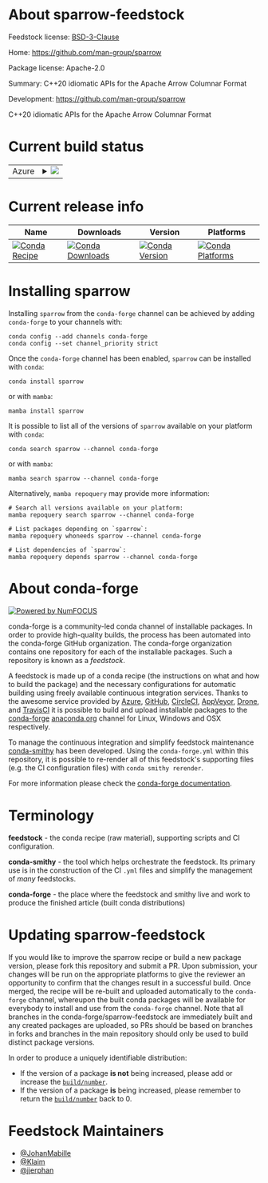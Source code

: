 About sparrow-feedstock
=======================

Feedstock license: [BSD-3-Clause](https://github.com/conda-forge/sparrow-feedstock/blob/main/LICENSE.txt)

Home: https://github.com/man-group/sparrow

Package license: Apache-2.0

Summary: C++20 idiomatic APIs for the Apache Arrow Columnar Format

Development: https://github.com/man-group/sparrow

C++20 idiomatic APIs for the Apache Arrow Columnar Format

Current build status
====================


<table>
    
  <tr>
    <td>Azure</td>
    <td>
      <details>
        <summary>
          <a href="https://dev.azure.com/conda-forge/feedstock-builds/_build/latest?definitionId=21807&branchName=main">
            <img src="https://dev.azure.com/conda-forge/feedstock-builds/_apis/build/status/sparrow-feedstock?branchName=main">
          </a>
        </summary>
        <table>
          <thead><tr><th>Variant</th><th>Status</th></tr></thead>
          <tbody><tr>
              <td>linux_64</td>
              <td>
                <a href="https://dev.azure.com/conda-forge/feedstock-builds/_build/latest?definitionId=21807&branchName=main">
                  <img src="https://dev.azure.com/conda-forge/feedstock-builds/_apis/build/status/sparrow-feedstock?branchName=main&jobName=linux&configuration=linux%20linux_64_" alt="variant">
                </a>
              </td>
            </tr><tr>
              <td>osx_64</td>
              <td>
                <a href="https://dev.azure.com/conda-forge/feedstock-builds/_build/latest?definitionId=21807&branchName=main">
                  <img src="https://dev.azure.com/conda-forge/feedstock-builds/_apis/build/status/sparrow-feedstock?branchName=main&jobName=osx&configuration=osx%20osx_64_" alt="variant">
                </a>
              </td>
            </tr><tr>
              <td>osx_arm64</td>
              <td>
                <a href="https://dev.azure.com/conda-forge/feedstock-builds/_build/latest?definitionId=21807&branchName=main">
                  <img src="https://dev.azure.com/conda-forge/feedstock-builds/_apis/build/status/sparrow-feedstock?branchName=main&jobName=osx&configuration=osx%20osx_arm64_" alt="variant">
                </a>
              </td>
            </tr><tr>
              <td>win_64</td>
              <td>
                <a href="https://dev.azure.com/conda-forge/feedstock-builds/_build/latest?definitionId=21807&branchName=main">
                  <img src="https://dev.azure.com/conda-forge/feedstock-builds/_apis/build/status/sparrow-feedstock?branchName=main&jobName=win&configuration=win%20win_64_" alt="variant">
                </a>
              </td>
            </tr>
          </tbody>
        </table>
      </details>
    </td>
  </tr>
</table>

Current release info
====================

| Name | Downloads | Version | Platforms |
| --- | --- | --- | --- |
| [![Conda Recipe](https://img.shields.io/badge/recipe-sparrow-green.svg)](https://anaconda.org/conda-forge/sparrow) | [![Conda Downloads](https://img.shields.io/conda/dn/conda-forge/sparrow.svg)](https://anaconda.org/conda-forge/sparrow) | [![Conda Version](https://img.shields.io/conda/vn/conda-forge/sparrow.svg)](https://anaconda.org/conda-forge/sparrow) | [![Conda Platforms](https://img.shields.io/conda/pn/conda-forge/sparrow.svg)](https://anaconda.org/conda-forge/sparrow) |

Installing sparrow
==================

Installing `sparrow` from the `conda-forge` channel can be achieved by adding `conda-forge` to your channels with:

```
conda config --add channels conda-forge
conda config --set channel_priority strict
```

Once the `conda-forge` channel has been enabled, `sparrow` can be installed with `conda`:

```
conda install sparrow
```

or with `mamba`:

```
mamba install sparrow
```

It is possible to list all of the versions of `sparrow` available on your platform with `conda`:

```
conda search sparrow --channel conda-forge
```

or with `mamba`:

```
mamba search sparrow --channel conda-forge
```

Alternatively, `mamba repoquery` may provide more information:

```
# Search all versions available on your platform:
mamba repoquery search sparrow --channel conda-forge

# List packages depending on `sparrow`:
mamba repoquery whoneeds sparrow --channel conda-forge

# List dependencies of `sparrow`:
mamba repoquery depends sparrow --channel conda-forge
```


About conda-forge
=================

[![Powered by
NumFOCUS](https://img.shields.io/badge/powered%20by-NumFOCUS-orange.svg?style=flat&colorA=E1523D&colorB=007D8A)](https://numfocus.org)

conda-forge is a community-led conda channel of installable packages.
In order to provide high-quality builds, the process has been automated into the
conda-forge GitHub organization. The conda-forge organization contains one repository
for each of the installable packages. Such a repository is known as a *feedstock*.

A feedstock is made up of a conda recipe (the instructions on what and how to build
the package) and the necessary configurations for automatic building using freely
available continuous integration services. Thanks to the awesome service provided by
[Azure](https://azure.microsoft.com/en-us/services/devops/), [GitHub](https://github.com/),
[CircleCI](https://circleci.com/), [AppVeyor](https://www.appveyor.com/),
[Drone](https://cloud.drone.io/welcome), and [TravisCI](https://travis-ci.com/)
it is possible to build and upload installable packages to the
[conda-forge](https://anaconda.org/conda-forge) [anaconda.org](https://anaconda.org/)
channel for Linux, Windows and OSX respectively.

To manage the continuous integration and simplify feedstock maintenance
[conda-smithy](https://github.com/conda-forge/conda-smithy) has been developed.
Using the ``conda-forge.yml`` within this repository, it is possible to re-render all of
this feedstock's supporting files (e.g. the CI configuration files) with ``conda smithy rerender``.

For more information please check the [conda-forge documentation](https://conda-forge.org/docs/).

Terminology
===========

**feedstock** - the conda recipe (raw material), supporting scripts and CI configuration.

**conda-smithy** - the tool which helps orchestrate the feedstock.
                   Its primary use is in the construction of the CI ``.yml`` files
                   and simplify the management of *many* feedstocks.

**conda-forge** - the place where the feedstock and smithy live and work to
                  produce the finished article (built conda distributions)


Updating sparrow-feedstock
==========================

If you would like to improve the sparrow recipe or build a new
package version, please fork this repository and submit a PR. Upon submission,
your changes will be run on the appropriate platforms to give the reviewer an
opportunity to confirm that the changes result in a successful build. Once
merged, the recipe will be re-built and uploaded automatically to the
`conda-forge` channel, whereupon the built conda packages will be available for
everybody to install and use from the `conda-forge` channel.
Note that all branches in the conda-forge/sparrow-feedstock are
immediately built and any created packages are uploaded, so PRs should be based
on branches in forks and branches in the main repository should only be used to
build distinct package versions.

In order to produce a uniquely identifiable distribution:
 * If the version of a package **is not** being increased, please add or increase
   the [``build/number``](https://docs.conda.io/projects/conda-build/en/latest/resources/define-metadata.html#build-number-and-string).
 * If the version of a package **is** being increased, please remember to return
   the [``build/number``](https://docs.conda.io/projects/conda-build/en/latest/resources/define-metadata.html#build-number-and-string)
   back to 0.

Feedstock Maintainers
=====================

* [@JohanMabille](https://github.com/JohanMabille/)
* [@Klaim](https://github.com/Klaim/)
* [@jjerphan](https://github.com/jjerphan/)

